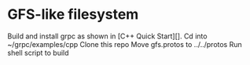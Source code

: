 # GFS-like filesystem

Build and install grpc as shown in [C++ Quick Start][].
Cd into ~/grpc/examples/cpp
Clone this repo
Move gfs.protos to ../../protos
Run shell script to build

[++ Quick Start]: https://grpc.io/docs/languages/cpp/quickstart
